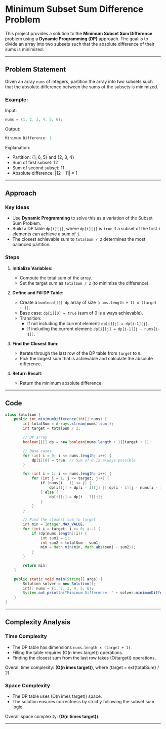 # Minimum Subset Sum Difference Problem

This project provides a solution to the **Minimum Subset Sum Difference** problem using a **Dynamic Programming (DP)** approach. The goal is to divide an array into two subsets such that the absolute difference of their sums is minimized.

---

## Problem Statement
Given an array `nums` of integers, partition the array into two subsets such that the absolute difference between the sums of the subsets is minimized.

### Example:
Input:
```java
nums = {1, 2, 3, 4, 5, 6};
```
Output:
```java
Minimum Difference: 1
```
Explanation:
- Partition: {1, 6, 5} and {2, 3, 4}
- Sum of first subset: 12
- Sum of second subset: 11
- Absolute difference: |12 - 11| = 1

---

## Approach
### Key Ideas
- Use **Dynamic Programming** to solve this as a variation of the Subset Sum Problem.
- Build a DP table `dp[i][j]`, where `dp[i][j]` is `true` if a subset of the first `i` elements can achieve a sum of `j`.
- The closest achievable sum to `totalSum / 2` determines the most balanced partition.

### Steps
1. **Initialize Variables**:
    - Compute the total sum of the array.
    - Set the target sum as `totalSum / 2` (to minimize the difference).

2. **Define and Fill DP Table**:
    - Create a `boolean[][] dp` array of size `(nums.length + 1) x (target + 1)`.
    - Base case: `dp[i][0] = true` (sum of 0 is always achievable).
    - Transition:
        - If not including the current element: `dp[i][j] = dp[i-1][j]`.
        - If including the current element: `dp[i][j] = dp[i-1][j - nums[i-1]]`.

3. **Find the Closest Sum**:
    - Iterate through the last row of the DP table from `target` to `0`.
    - Pick the largest sum that is achievable and calculate the absolute difference.

4. **Return Result**:
    - Return the minimum absolute difference.

---

## Code
```java
class Solution {
    public int minimumDifference(int[] nums) {
        int totalSum = Arrays.stream(nums).sum();
        int target = totalSum / 2;

        // DP array
        boolean[][] dp = new boolean[nums.length + 1][target + 1];

        // Base cases
        for (int i = 0; i <= nums.length; i++) {
            dp[i][0] = true; // Sum of 0 is always possible
        }

        for (int i = 1; i <= nums.length; i++) {
            for (int j = 1; j <= target; j++) {
                if (nums[i - 1] <= j) {
                    dp[i][j] = dp[i - 1][j] || dp[i - 1][j - nums[i - 1]];
                } else {
                    dp[i][j] = dp[i - 1][j];
                }
            }
        }

        // Find the closest sum to target
        int min = Integer.MAX_VALUE;
        for (int i = target; i >= 0; i--) {
            if (dp[nums.length][i]) {
                int sum1 = i;
                int sum2 = totalSum - sum1;
                min = Math.min(min, Math.abs(sum1 - sum2));
            }
        }

        return min;
    }

    public static void main(String[] args) {
        Solution solver = new Solution();
        int[] nums = {1, 2, 3, 4, 5, 6};
        System.out.println("Minimum Difference: " + solver.minimumDifference(nums)); // Output: 1
    }
}
```

---

## Complexity Analysis

### Time Complexity
- The DP table has dimensions `nums.length x (target + 1)`.
- Filling the table requires \(O(n 	imes target)\) operations.
- Finding the closest sum from the last row takes \(O(target)\) operations.

Overall time complexity: **\(O(n 	imes target)\)**, where \(target = 	ext{totalSum} / 2\).

### Space Complexity
- The DP table uses \(O(n 	imes target)\) space.
- The solution ensures correctness by strictly following the subset sum logic.

Overall space complexity: **\(O(n 	times target)\)**.

---